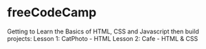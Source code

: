 # freeCodeCamp
Getting to Learn the Basics of HTML, CSS and Javascript then build projects:
Lesson 1: CatPhoto - HTML
Lesson 2: Cafe - HTML & CSS